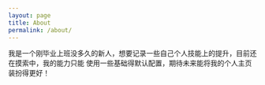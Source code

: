 ```yaml
---
layout: page
title: About
permalink: /about/
---
```


我是一个刚毕业上班没多久的新人，想要记录一些自己个人技能上的提升，目前还在摸索中，我的能力只能
使用一些基础得默认配置，期待未来能将我的个人主页装扮得更好！
